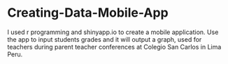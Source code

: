 # Creating-Data-Mobile-App
I used r programming and shinyapp.io to create a mobile application.
Use the app to input students grades and it will output a graph, used for teachers during parent teacher conferences at Colegio San Carlos in Lima Peru.
